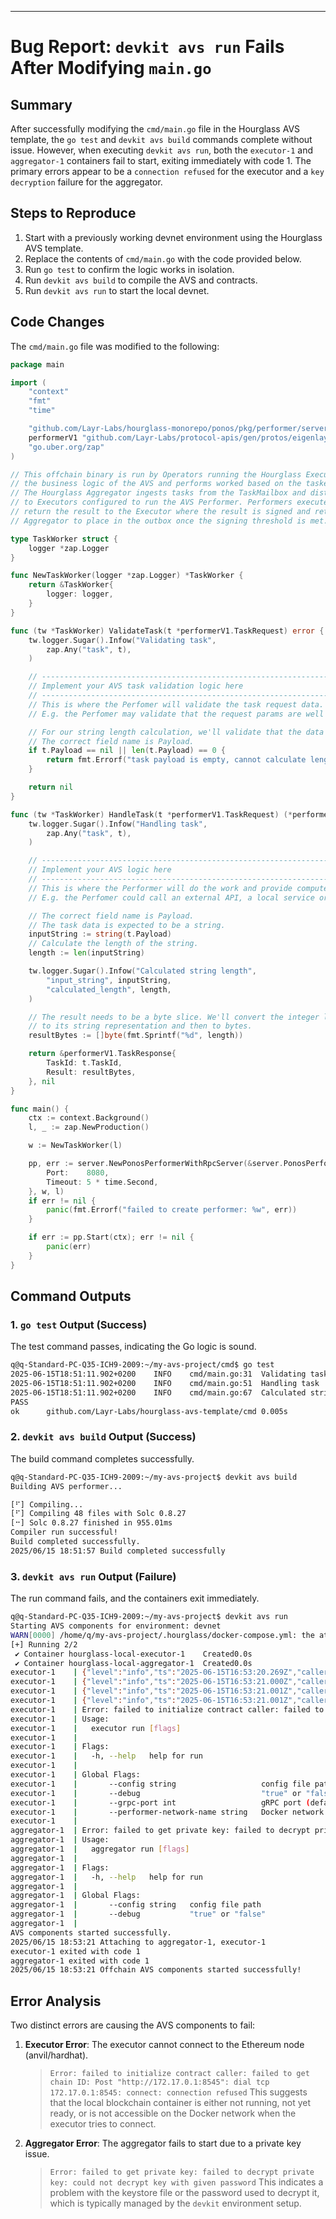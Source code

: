 ***

# Bug Report: `devkit avs run` Fails After Modifying `main.go`

## Summary

After successfully modifying the `cmd/main.go` file in the Hourglass AVS template, the `go test` and `devkit avs build` commands complete without issue. However, when executing `devkit avs run`, both the `executor-1` and `aggregator-1` containers fail to start, exiting immediately with code 1. The primary errors appear to be a `connection refused` for the executor and a `key decryption` failure for the aggregator.

## Steps to Reproduce

1.  Start with a previously working devnet environment using the Hourglass AVS template.
2.  Replace the contents of `cmd/main.go` with the code provided below.
3.  Run `go test` to confirm the logic works in isolation.
4.  Run `devkit avs build` to compile the AVS and contracts.
5.  Run `devkit avs run` to start the local devnet.

## Code Changes

The `cmd/main.go` file was modified to the following:

```go
package main

import (
	"context"
	"fmt"
	"time"

	"github.com/Layr-Labs/hourglass-monorepo/ponos/pkg/performer/server"
	performerV1 "github.com/Layr-Labs/protocol-apis/gen/protos/eigenlayer/hourglass/v1/performer"
	"go.uber.org/zap"
)

// This offchain binary is run by Operators running the Hourglass Executor. It contains
// the business logic of the AVS and performs worked based on the tasked sent to it.
// The Hourglass Aggregator ingests tasks from the TaskMailbox and distributes work
// to Executors configured to run the AVS Performer. Performers execute the work and
// return the result to the Executor where the result is signed and return to the
// Aggregator to place in the outbox once the signing threshold is met.

type TaskWorker struct {
	logger *zap.Logger
}

func NewTaskWorker(logger *zap.Logger) *TaskWorker {
	return &TaskWorker{
		logger: logger,
	}
}

func (tw *TaskWorker) ValidateTask(t *performerV1.TaskRequest) error {
	tw.logger.Sugar().Infow("Validating task",
		zap.Any("task", t),
	)

	// ------------------------------------------------------------------------
	// Implement your AVS task validation logic here
	// ------------------------------------------------------------------------
	// This is where the Perfomer will validate the task request data.
	// E.g. the Perfomer may validate that the request params are well formed and adhere to a schema.

	// For our string length calculation, we'll validate that the data is not empty.
	// The correct field name is Payload.
	if t.Payload == nil || len(t.Payload) == 0 {
		return fmt.Errorf("task payload is empty, cannot calculate length")
	}

	return nil
}

func (tw *TaskWorker) HandleTask(t *performerV1.TaskRequest) (*performerV1.TaskResponse, error) {
	tw.logger.Sugar().Infow("Handling task",
		zap.Any("task", t),
	)

	// ------------------------------------------------------------------------
	// Implement your AVS logic here
	// ------------------------------------------------------------------------
	// This is where the Performer will do the work and provide compute.
	// E.g. the Perfomer could call an external API, a local service or a script.

	// The correct field name is Payload.
	// The task data is expected to be a string.
	inputString := string(t.Payload)
	// Calculate the length of the string.
	length := len(inputString)

	tw.logger.Sugar().Infow("Calculated string length",
		"input_string", inputString,
		"calculated_length", length,
	)

	// The result needs to be a byte slice. We'll convert the integer length
	// to its string representation and then to bytes.
	resultBytes := []byte(fmt.Sprintf("%d", length))

	return &performerV1.TaskResponse{
		TaskId: t.TaskId,
		Result: resultBytes,
	}, nil
}

func main() {
	ctx := context.Background()
	l, _ := zap.NewProduction()

	w := NewTaskWorker(l)

	pp, err := server.NewPonosPerformerWithRpcServer(&server.PonosPerformerConfig{
		Port:    8080,
		Timeout: 5 * time.Second,
	}, w, l)
	if err != nil {
		panic(fmt.Errorf("failed to create performer: %w", err))
	}

	if err := pp.Start(ctx); err != nil {
		panic(err)
	}
}
```

## Command Outputs

### 1. `go test` Output (Success)

The test command passes, indicating the Go logic is sound.

```bash
q@q-Standard-PC-Q35-ICH9-2009:~/my-avs-project/cmd$ go test
2025-06-15T18:51:11.902+0200	INFO	cmd/main.go:31	Validating task	{"task": "task_id:\"test-task-id\" payload:\"test-data\" metadata:\"test-metadata\""}
2025-06-15T18:51:11.902+0200	INFO	cmd/main.go:51	Handling task	{"task": "task_id:\"test-task-id\" payload:\"test-data\" metadata:\"test-metadata\""}
2025-06-15T18:51:11.902+0200	INFO	cmd/main.go:67	Calculated string length	{"input_string": "test-data", "calculated_length": 9}
PASS
ok  	github.com/Layr-Labs/hourglass-avs-template/cmd	0.005s
```

### 2. `devkit avs build` Output (Success)

The build command completes successfully.

```bash
q@q-Standard-PC-Q35-ICH9-2009:~/my-avs-project$ devkit avs build
Building AVS performer...

[⠋] Compiling...
[⠋] Compiling 48 files with Solc 0.8.27
[⠒] Solc 0.8.27 finished in 955.01ms
Compiler run successful!
Build completed successfully.
2025/06/15 18:51:57 Build completed successfully
```

### 3. `devkit avs run` Output (Failure)

The run command fails, and the containers exit immediately.

```bash
q@q-Standard-PC-Q35-ICH9-2009:~/my-avs-project$ devkit avs run
Starting AVS components for environment: devnet
WARN[0000] /home/q/my-avs-project/.hourglass/docker-compose.yml: the attribute `version` is obsolete, it will be ignored, please remove it to avoid potential confusion 
[+] Running 2/2
 ✔ Container hourglass-local-executor-1    Created0.0s 
 ✔ Container hourglass-local-aggregator-1  Created0.0s 
executor-1    | {"level":"info","ts":"2025-06-15T16:53:20.269Z","caller":"executor/run.go:42","msg":"executor run"}
executor-1    | {"level":"info","ts":"2025-06-15T16:53:21.000Z","caller":"executor/run.go:71","msg":"Loading core contracts from embedded config"}
executor-1    | {"level":"info","ts":"2025-06-15T16:53:21.001Z","caller":"inMemoryContractStore/inMemoryContractStore.go:58","msg":"Overriding contract","name":"TaskMailbox","previousAddress":"0x7306a649b451ae08781108445425bd4e8acf1e00","newAddress":"0x4B7099FD879435a087C364aD2f9E7B3f94d20bBe","chainId":31337}
executor-1    | {"level":"info","ts":"2025-06-15T16:53:21.001Z","caller":"caller/caller.go:68","msg":"Creating contract caller","AVSRegistrarAddress":"0x99aA73dA6309b8eC484eF2C95e96C131C1BBF7a0","TaskMailboxAddress":"0x4B7099FD879435a087C364aD2f9E7B3f94d20bBe"}
executor-1    | Error: failed to initialize contract caller: failed to get chain ID: Post "http://172.17.0.1:8545": dial tcp 172.17.0.1:8545: connect: connection refused
executor-1    | Usage:
executor-1    |   executor run [flags]
executor-1    | 
executor-1    | Flags:
executor-1    |   -h, --help   help for run
executor-1    | 
executor-1    | Global Flags:
executor-1    |       --config string                   config file path
executor-1    |       --debug                           "true" or "false"
executor-1    |       --grpc-port int                   gRPC port (default 9090)
executor-1    |       --performer-network-name string   Docker network name for executor (leave blank if using localhost)
executor-1    | 
aggregator-1  | Error: failed to get private key: failed to decrypt private key: could not decrypt key with given password
aggregator-1  | Usage:
aggregator-1  |   aggregator run [flags]
aggregator-1  | 
aggregator-1  | Flags:
aggregator-1  |   -h, --help   help for run
aggregator-1  | 
aggregator-1  | Global Flags:
aggregator-1  |       --config string   config file path
aggregator-1  |       --debug           "true" or "false"
aggregator-1  | 
AVS components started successfully.
2025/06/15 18:53:21 Attaching to aggregator-1, executor-1
executor-1 exited with code 1
aggregator-1 exited with code 1
2025/06/15 18:53:21 Offchain AVS components started successfully!
```

## Error Analysis

Two distinct errors are causing the AVS components to fail:

1.  **Executor Error**: The executor cannot connect to the Ethereum node (anvil/hardhat).
    > `Error: failed to initialize contract caller: failed to get chain ID: Post "http://172.17.0.1:8545": dial tcp 172.17.0.1:8545: connect: connection refused`
    This suggests that the local blockchain container is either not running, not yet ready, or is not accessible on the Docker network when the executor tries to connect.

2.  **Aggregator Error**: The aggregator fails to start due to a private key issue.
    > `Error: failed to get private key: failed to decrypt private key: could not decrypt key with given password`
    This indicates a problem with the keystore file or the password used to decrypt it, which is typically managed by the `devkit` environment setup.
